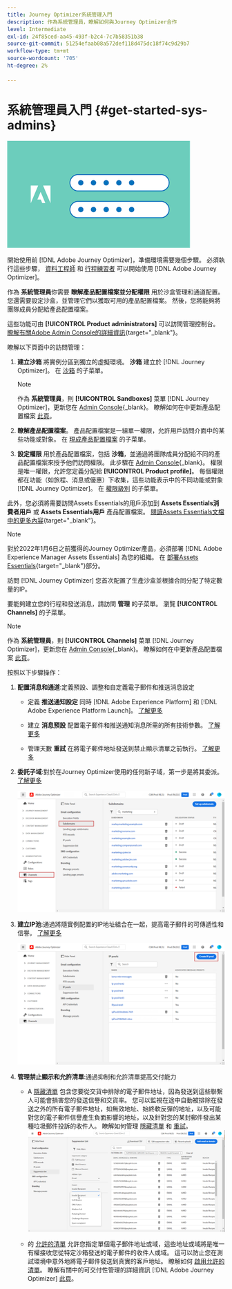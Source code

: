 ```yaml
---
title: Journey Optimizer系統管理入門
description: 作為系統管理員，瞭解如何與Journey Optimizer合作
level: Intermediate
exl-id: 24f85ced-aa45-493f-b2c4-7c7b58351b38
source-git-commit: 51254efaab08a572def118d475dc18f74c9d29b7
workflow-type: tm+mt
source-wordcount: '705'
ht-degree: 2%

---
```


# 系統管理員入門 {#get-started-sys-admins}

![管理員](assets/do-not-localize/user-2.png)

開始使用前 [!DNL Adobe Journey Optimizer]，準備環境需要幾個步驟。  必須執行這些步驟， [資料工程師](data-engineer.md) 和 [行程練習者](marketer.md) 可以開始使用 [!DNL Adobe Journey Optimizer]。


作為 **系統管理員**&#x200B;你需要 **瞭解產品配置檔案並分配權限** 用於沙盒管理和通道配置。 您還需要設定沙盒，並管理它們以獲取可用的產品配置檔案。 然後，您將能夠將團隊成員分配給產品配置檔案。

這些功能可由 **[!UICONTROL Product administrators]** 可以訪問管理控制台。 [瞭解有關Adobe Admin Console的詳細資訊](https://helpx.adobe.com/tw/enterprise/admin-guide.html){target=&quot;_blank&quot;}。

瞭解以下頁面中的訪問管理：

1. **建立沙箱** 將實例分區到獨立的虛擬環境。 **沙箱** 建立於 [!DNL Journey Optimizer]。 在 [沙箱](../../administration/sandboxes.md) 的子菜單。

   >[!NOTE]
   >作為 **系統管理員**，則 **[!UICONTROL Sandboxes]** 菜單 [!DNL Journey Optimizer]，更新您在 [Admin Console](https://adminconsole.adobe.com/){_blank}。 瞭解如何在中更新產品配置檔案 [此頁](../../administration/permissions.md#edit-product-profile)。

1. **瞭解產品配置檔案**。 產品配置檔案是一組單一權限，允許用戶訪問介面中的某些功能或對象。 在 [現成產品配置檔案](../../administration/ootb-product-profiles.md) 的子菜單。

1. **設定權限** 用於產品配置檔案，包括 **沙箱**，並通過將團隊成員分配給不同的產品配置檔案來授予他們訪問權限。 此步驟在 [Admin Console](https://adminconsole.adobe.com/){_blank}。 權限是唯一權限，允許您定義分配給 **[!UICONTROL Product profile]**。 每個權限都在功能（如旅程、消息或優惠）下收集，這些功能表示中的不同功能或對象 [!DNL Journey Optimizer]。 在 [權限級別](../../administration/high-low-permissions.md) 的子菜單。

此外，您必須將需要訪問Assets Essentials的用戶添加到 **Assets Essentials消費者用戶** 或 **Assets Essentials用戶** 產品配置檔案。 [閱讀Assets Essentials文檔中的更多內容](https://experienceleague.adobe.com/docs/experience-manager-assets-essentials/help/deploy-administer.html){target=&quot;_blank&quot;}。

>[!NOTE]
>對於2022年1月6日之前獲得的Journey Optimizer產品，必須部署 [!DNL Adobe Experience Manager Assets Essentials] 為您的組織。 在 [部署Assets Essentials](https://experienceleague.adobe.com/docs/experience-manager-assets-essentials/help/deploy-administer.html){target=&quot;_blank&quot;}部分。

訪問 [!DNL Journey Optimizer] 您首次配置了生產沙盒並根據合同分配了特定數量的IP。

要能夠建立您的行程和發送消息，請訪問 **管理** 的子菜單。 瀏覽 **[!UICONTROL Channels]** 的子菜單。

>[!NOTE]
>作為 **系統管理員**，則 **[!UICONTROL Channels]** 菜單 [!DNL Journey Optimizer]，更新您在 [Admin Console](https://adminconsole.adobe.com/){_blank}。 瞭解如何在中更新產品配置檔案 [此頁](../../administration/permissions.md#edit-product-profile)。

按照以下步驟操作：

1. **配置消息和通道**:定義預設、調整和自定義電子郵件和推送消息設定

   * 定義 **推送通知設定** 同時 [!DNL Adobe Experience Platform] 和 [!DNL Adobe Experience Platform Launch]。 [了解更多](../../messages/push-gs.md)

   * 建立 **消息預設** 配置電子郵件和推送通知消息所需的所有技術參數。 [了解更多](../../configuration/message-presets.md)

   * 管理天數 **重試** 在將電子郵件地址發送到禁止顯示清單之前執行。 [了解更多](../../configuration/manage-suppression-list.md)

1. **委託子域**:對於在Journey Optimizer使用的任何新子域，第一步是將其委派。 [了解更多](../../configuration/about-subdomain-delegation.md)

   ![](../../assets/subdomain.png)

1. **建立IP池**:通過將隨實例配置的IP地址組合在一起，提高電子郵件的可傳遞性和信譽。 [了解更多](../../configuration/ip-pools.md)

   ![](../../assets/ip-pool.png)

1. **管理禁止顯示和允許清單**:通過抑制和允許清單提高交付能力

   * A [隱藏清單](../../messages/suppression-list.md) 包含您要從交貨中排除的電子郵件地址，因為發送到這些聯繫人可能會損害您的發送信譽和交貨率。 您可以監視在途中自動被排除在發送之外的所有電子郵件地址，如無效地址、始終軟反彈的地址，以及可能對您的電子郵件信譽產生負面影響的地址，以及針對您的某封郵件發出某種垃圾郵件投訴的收件人。 瞭解如何管理 [隱藏清單](../../configuration/manage-suppression-list.md) 和 [重試](../../configuration/retries.md)。
   ![](../../assets/suppression-list-filtering-example.png)

   * 的 [允許的清單](../../messages/allow-list.md) 允許您指定單個電子郵件地址或域，這些地址或域將是唯一有權接收您從特定沙箱發送的電子郵件的收件人或域。 這可以防止您在測試環境中意外地將電子郵件發送到真實的客戶地址。 瞭解如何 [啟用允許的清單](../../messages/allow-list.md)。
   瞭解有關中的可交付性管理的詳細資訊 [!DNL Adobe Journey Optimizer] [此頁](../../messages/deliverability.md)。
